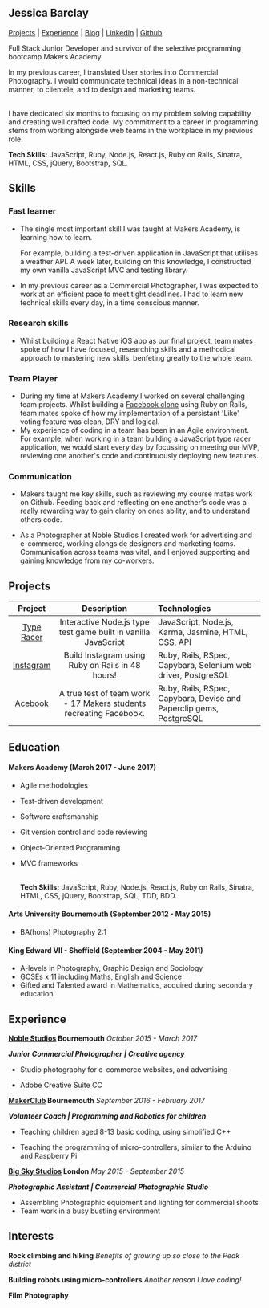 ## Jessica Barclay

[Projects](#projects) | [Experience](#experience) | [Blog](https://medium.com/@jessicabarclay.net) | [LinkedIn](https://www.linkedin.com/in/jessica-barclay-bab35b10b/) | [Github](https://github.com/JessicaBarclay)

Full Stack Junior Developer and survivor of the selective programming bootcamp Makers Academy.

In my previous career, I translated User stories into Commercial Photography. I would communicate technical ideas in a non-technical manner, to clientele, and to design and marketing teams.<br><br>

I have dedicated six months to focusing on my problem solving capability and creating well crafted code. My commitment to a career in programming stems from working alongside web teams in the workplace in my previous role.

**Tech Skills:** JavaScript, Ruby, Node.js, React.js, Ruby on Rails, Sinatra, HTML, CSS, jQuery, Bootstrap, SQL.

## Skills

### Fast learner

* The single most important skill I was taught at Makers Academy, is learning how to learn.<br>

  For example, building a test-driven application in JavaScript that utilises a weather API. A week later, building on this knowledge, I constructed my own vanilla JavaScript MVC and testing library.

* In my previous career as a Commercial Photographer, I was expected to work at an efficient pace to meet tight deadlines. I had to learn new technical skills every day, in a time conscious manner.

### Research skills

- Whilst building a React Native iOS app as our final project, team mates spoke of how I have focused, researching skills and a methodical approach to mastering new skills, benfeting greatly to the whole team.

### Team Player

* During my time at Makers Academy I worked on several challenging team projects. Whilst building a [Facebook clone](https://github.com/JessicaBarclay/Acebook) using Ruby on Rails, team mates spoke of how my implementation of a persistant 'Like' voting feature was clean, DRY and logical.
* My experience of coding in a team has been in an Agile environment. For example, when working in a team building a JavaScript type racer application, we would start every day by focussing on meeting our MVP, reviewing one another's code and continuously deploying new features.

### Communication

* Makers taught me key skills, such as reviewing my course mates work on Github. Feeding back and reflecting on one another's code was a really rewarding way to gain clarity on ones ability, and to understand others code.

* As a Photographer at Noble Studios I created work for advertising and e-commerce, working alongside designers and marketing teams. Communication across teams was vital, and I enjoyed supporting and gaining knowledge from my co-workers.


## Projects

|                 Project                  |               Description                | Technologies                             |
| :--------------------------------------: | :--------------------------------------: | :--------------------------------------- |
| [Type Racer](https://github.com/JessicaBarclay/type-fast-type-furious) | Interactive Node.js type test game built in vanilla JavaScript | JavaScript, Node.js, Karma, Jasmine, HTML, CSS, API |
| [Instagram](https://github.com/JessicaBarclay/instagram-challenge) | Build Instagram using Ruby on Rails in 48 hours! | Ruby, Rails, RSpec, Capybara, Selenium web driver, PostgreSQL |
| [Acebook](https://github.com/JessicaBarclay/Acebook) | A true test of team work - 17 Makers students recreating Facebook. | Ruby, Rails, RSpec, Capybara, Devise and Paperclip gems, PostgreSQL |



## Education

#### Makers Academy (March 2017 - June 2017)

- Agile methodologies

- Test-driven development

- Software craftsmanship

- Git version control and code reviewing

- Object-Oriented Programming

- MVC frameworks<br><br>

  **Tech Skills:** JavaScript, Ruby, Node.js, React.js, Ruby on Rails, Sinatra, HTML, CSS, jQuery, Bootstrap, SQL, TDD, BDD.

#### Arts University Bournemouth (September 2012 - May 2015)

- BA(hons) Photography 2:1

#### King Edward VII - Sheffield (September 2004 - May 2011)

- A-levels in Photography, Graphic Design and Sociology
- GCSEs x 11 including Maths, English and Science
- Gifted and Talented award in Mathematics, acquired during secondary education

## Experience

**[Noble Studios](https://www.noblestudios.co.uk/creative-product/) Bournemouth** _October 2015 - March 2017_

_**Junior Commercial Photographer | Creative agency**_

- Studio photography for e-commerce websites, and advertising

- Adobe Creative Suite CC



**[MakerClub](https://makerclub.org/) Bournemouth** _September 2016 - February 2017_

_**Volunteer Coach | Programming and Robotics for children**_

- Teaching children aged 8-13 basic coding, using simplified C++

- Teaching the programming of micro-controllers, similar to the Arduino and Raspberry Pi



**[Big Sky Studios](http://www.bigskylondon.com/) London** _May 2015 - September 2015_

_**Photographic Assistant | Commercial Photographic Studio**_

- Assembling Photographic equipment and lighting for commercial shoots
- Team work in a busy bustling environment

## Interests

**Rock climbing and hiking** *Benefits of growing up so close to the Peak district*

**Building robots using micro-controllers** _Another reason I love coding!_

**Film Photography**
